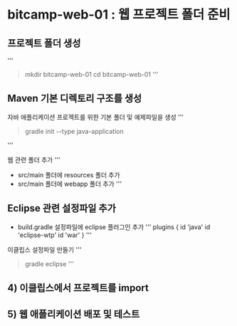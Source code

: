 # bitcamp-web-01 : 웹 프로젝트 폴더 준비


## 프로젝트 폴더 생성

'''
> mkdir bitcamp-web-01
> cd bitcamp-web-01
'''


## Maven 기본 디렉토리 구조를 생성
자바 애플리케이션 프로젝트를 위한 기본 폴더 및 예제파일을 생성
'''
> gradle init --type java-application

'''

웹 관련 폴더 추가
'''
- src/main 폴더에 resources 폴더 추가
- src/main 폴더에 webapp 폴더 추가
'''

## Eclipse 관련 설정파일 추가
- build.gradle 설정파일에 eclipse 플러그인 추가
'''
plugins {
    id 'java'
    id 'eclipse-wtp'
    id 'war'
}
'''

이클립스 설정파일 만들기
'''
> gradle eclipse
'''

## 4) 이클립스에서 프로젝트를 import

## 5) 웹 애플리케이션 배포 및 테스트